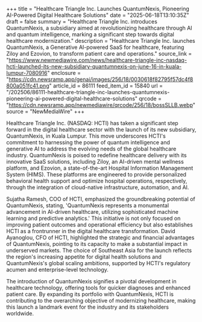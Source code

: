 +++
title = "Healthcare Triangle Inc. Launches QuantumNexis, Pioneering AI-Powered Digital Healthcare Solutions"
date = "2025-06-18T13:10:35Z"
draft = false
summary = "Healthcare Triangle Inc. introduces QuantumNexis, a subsidiary aimed at revolutionizing healthcare through AI and quantum intelligence, marking a significant step towards digital healthcare modernization."
description = "Healthcare Triangle Inc. launches QuantumNexis, a Generative AI-powered SaaS for healthcare, featuring Ziloy and Ezovion, to transform patient care and operations."
source_link = "https://www.newmediawire.com/news/healthcare-triangle-inc-nasdaq-hcti-launched-its-new-subsidiary-quantumnexis-on-june-16-in-kuala-lumpur-7080916"
enclosure = "https://cdn.newsramp.app/genai/images/256/18/0030618f82795f57dc4f8800a051fc41.png"
article_id = 86111
feed_item_id = 15840
url = "/202506/86111-healthcare-triangle-inc-launches-quantumnexis-pioneering-ai-powered-digital-healthcare-solutions"
qrcode = "https://cdn.newsramp.app/newmediawire/qrcode/256/18/bossSLLB.webp"
source = "NewMediaWire"
+++

<p>Healthcare Triangle Inc. (NASDAQ: HCTI) has taken a significant step forward in the digital healthcare sector with the launch of its new subsidiary, QuantumNexis, in Kuala Lumpur. This move underscores HCTI's commitment to harnessing the power of quantum intelligence and generative AI to address the evolving needs of the global healthcare industry. QuantumNexis is poised to redefine healthcare delivery with its innovative SaaS solutions, including Ziloy, an AI-driven mental wellness platform, and Ezovion, a state-of-the-art Hospital Information Management System (HIMS). These platforms are engineered to provide personalized behavioral health support and optimize hospital operations, respectively, through the integration of cloud-native infrastructure, automation, and AI.</p><p>Sujatha Ramesh, COO of HCTI, emphasized the groundbreaking potential of QuantumNexis, stating, 'QuantumNexis represents a monumental advancement in AI-driven healthcare, utilizing sophisticated machine learning and predictive analytics.' This initiative is not only focused on improving patient outcomes and operational efficiency but also establishes HCTI as a frontrunner in the digital healthcare transformation. David Ayanoglou, CFO of HCTI, highlighted the strategic and financial advantages of QuantumNexis, pointing to its capacity to make a substantial impact in underserved markets. The choice of Southeast Asia for the launch reflects the region's increasing appetite for digital health solutions and QuantumNexis's global scaling ambitions, supported by HCTI's regulatory acumen and enterprise-level technology.</p><p>The introduction of QuantumNexis signifies a pivotal development in healthcare technology, offering tools for quicker diagnoses and enhanced patient care. By expanding its portfolio with QuantumNexis, HCTI is contributing to the overarching objective of modernizing healthcare, making this launch a landmark event for the industry and its stakeholders worldwide.</p>